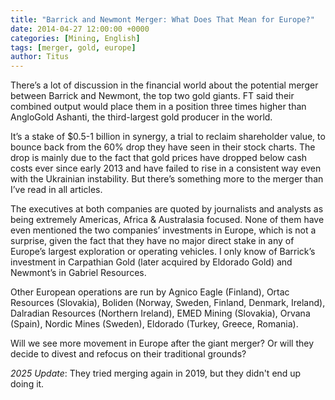```yaml
---
title: "Barrick and Newmont Merger: What Does That Mean for Europe?"
date: 2014-04-27 12:00:00 +0000
categories: [Mining, English]
tags: [merger, gold, europe]   
author: Titus   
---
```


There’s a lot of discussion in the financial world about the potential merger between Barrick and Newmont, the top two gold giants. FT said their combined output would place them in a position three times higher than AngloGold Ashanti, the third-largest gold producer in the world.

It’s a stake of $0.5-1 billion in synergy, a trial to reclaim shareholder value, to bounce back from the 60% drop they have seen in their stock charts. The drop is mainly due to the fact that gold prices have dropped below cash costs ever since early 2013 and have failed to rise in a consistent way even with the Ukrainian instability. But there’s something more to the merger than I’ve read in all articles.

The executives at both companies are quoted by journalists and analysts as being extremely Americas, Africa & Australasia focused. None of them have even mentioned the two companies’ investments in Europe, which is not a surprise, given the fact that they have no major direct stake in any of Europe’s largest exploration or operating vehicles. I only know of Barrick’s investment in Carpathian Gold (later acquired by Eldorado Gold) and Newmont’s in Gabriel Resources.

Other European operations are run by Agnico Eagle (Finland), Ortac Resources (Slovakia), Boliden (Norway, Sweden, Finland, Denmark, Ireland), Dalradian Resources (Northern Ireland), EMED Mining (Slovakia), Orvana (Spain), Nordic Mines (Sweden), Eldorado (Turkey, Greece, Romania).

Will we see more movement in Europe after the giant merger? Or will they decide to divest and refocus on their traditional grounds?

*2025 Update*: They tried merging again in 2019, but they didn't end up doing it.